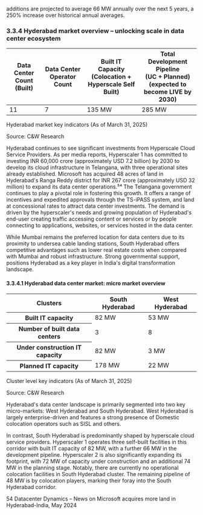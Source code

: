 additions are projected to average 66 MW annually over the next 5 years, a 250% increase over historical annual averages.

### 3.3.4 Hyderabad market overview – unlocking scale in data center ecosystem

<table><thead><tr><th>Data Center Count<br>(Built)</th><th>Data Center Operator<br>Count</th><th>Built IT Capacity<br>(Colocation + Hyperscale Self<br>Built)</th><th>Total Development Pipeline<br>(UC + Planned)<br>(expected to become LIVE by<br>2030)</th></tr></thead><tbody><tr><td>11</td><td>7</td><td>135 MW</td><td>285 MW</td></tr></tbody></table>

Hyderabad market key indicators (As of March 31, 2025)

Source: C&W Research

Hyderabad continues to see significant investments from Hyperscale Cloud Service Providers. As per media reports, Hyperscaler 1 has committed to investing INR 60,000 crore (approximately USD 7.2 billion) by 2030 to develop its cloud infrastructure in Telangana, with three operational sites already established. Microsoft has acquired 48 acres of land in Hyderabad's Ranga Reddy district for INR 267 crore (approximately USD 32 million) to expand its data center operations.⁵⁴ The Telangana government continues to play a pivotal role in fostering this growth. It offers a range of incentives and expedited approvals through the TS-iPASS system, and land at concessional rates to attract data center investments. The demand is driven by the hyperscaler's needs and growing population of Hyderabad's end-user creating traffic accessing content or services or by people connecting to applications, websites, or services hosted in the data center.

While Mumbai remains the preferred location for data centers due to its proximity to undersea cable landing stations, South Hyderabad offers competitive advantages such as lower real estate costs when compared with Mumbai and robust infrastructure. Strong governmental support, positions Hyderabad as a key player in India's digital transformation landscape.

#### 3.3.4.1 Hyderabad data center market: micro market overview

<table><thead><tr><th>Clusters</th><th>South Hyderabad</th><th>West Hyderabad</th></tr></thead><tbody><tr><th scope="row">Built IT capacity</th><td>82 MW</td><td>53 MW</td></tr><tr><th scope="row">Number of built data centers</th><td>3</td><td>8</td></tr><tr><th scope="row">Under construction IT capacity</th><td>82 MW</td><td>3 MW</td></tr><tr><th scope="row">Planned IT capacity</th><td>178 MW</td><td>22 MW</td></tr></tbody></table>

Cluster level key indicators (As of March 31, 2025)

Source: C&W Research

Hyderabad's data center landscape is primarily segmented into two key micro-markets: West Hyderabad and South Hyderabad. West Hyderabad is largely enterprise-driven and features a strong presence of Domestic colocation operators such as SISL and others.

In contrast, South Hyderabad is predominantly shaped by hyperscale cloud service providers. Hyperscaler 1 operates three self-built facilities in this corridor with built IT capacity of 82 MW, with a further 66 MW in the development pipeline. Hyperscaler 2 is also significantly expanding its footprint, with 72 MW of capacity under construction and an additional 74 MW in the planning stage. Notably, there are currently no operational colocation facilities in South Hyderabad cluster. The remaining pipeline of 48 MW is by colocation players, marking their foray into the South Hyderabad corridor.

54 Datacenter Dynamics – News on Microsoft acquires more land in Hyderabad-India, May 2024